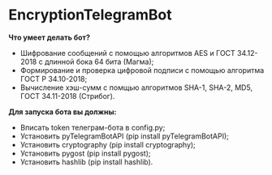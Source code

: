 # EncryptionTelegramBot

__Что умеет делать бот?__
  * Шифрование сообщений с помощью алгоритмов AES и ГОСТ 34.12-2018 с длинной бока 64 бита (Магма);
  * Формирование и проверка цифровой подписи с помощью алгоритма ГОСТ Р 34.10-2018;
  * Вычисление хэш-сумм с помщью алгоритмов SHA-1, SHA-2, MD5, ГОСТ 34.11-2018 (Стрибог).
  
__Для запуска бота вы должны:__
 * Вписать token телеграм-бота в config.py;
 * Установить pyTelegramBotAPI (pip install pyTelegramBotAPI);
 * Установить cryptography (pip install cryptography);
 * Установить pygost (pip install pygost);
 * Установить hashlib (pip install hashlib).
